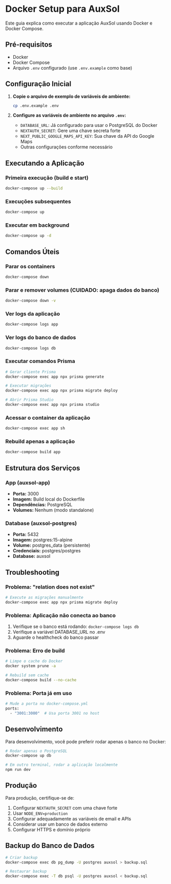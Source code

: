 # Docker Setup para AuxSol

Este guia explica como executar a aplicação AuxSol usando Docker e Docker Compose.

## Pré-requisitos

- Docker
- Docker Compose
- Arquivo `.env` configurado (use `.env.example` como base)

## Configuração Inicial

1. **Copie o arquivo de exemplo de variáveis de ambiente:**
   ```bash
   cp .env.example .env
   ```

2. **Configure as variáveis de ambiente no arquivo `.env`:**
   - `DATABASE_URL`: Já configurado para usar o PostgreSQL do Docker
   - `NEXTAUTH_SECRET`: Gere uma chave secreta forte
   - `NEXT_PUBLIC_GOOGLE_MAPS_API_KEY`: Sua chave da API do Google Maps
   - Outras configurações conforme necessário

## Executando a Aplicação

### Primeira execução (build e start)
```bash
docker-compose up --build
```

### Execuções subsequentes
```bash
docker-compose up
```

### Executar em background
```bash
docker-compose up -d
```

## Comandos Úteis

### Parar os containers
```bash
docker-compose down
```

### Parar e remover volumes (CUIDADO: apaga dados do banco)
```bash
docker-compose down -v
```

### Ver logs da aplicação
```bash
docker-compose logs app
```

### Ver logs do banco de dados
```bash
docker-compose logs db
```

### Executar comandos Prisma
```bash
# Gerar cliente Prisma
docker-compose exec app npx prisma generate

# Executar migrações
docker-compose exec app npx prisma migrate deploy

# Abrir Prisma Studio
docker-compose exec app npx prisma studio
```

### Acessar o container da aplicação
```bash
docker-compose exec app sh
```

### Rebuild apenas a aplicação
```bash
docker-compose build app
```

## Estrutura dos Serviços

### App (auxsol-app)
- **Porta:** 3000
- **Imagem:** Build local do Dockerfile
- **Dependências:** PostgreSQL
- **Volumes:** Nenhum (modo standalone)

### Database (auxsol-postgres)
- **Porta:** 5432
- **Imagem:** postgres:15-alpine
- **Volume:** postgres_data (persistente)
- **Credenciais:** postgres/postgres
- **Database:** auxsol

## Troubleshooting

### Problema: "relation does not exist"
```bash
# Execute as migrações manualmente
docker-compose exec app npx prisma migrate deploy
```

### Problema: Aplicação não conecta ao banco
1. Verifique se o banco está rodando: `docker-compose logs db`
2. Verifique a variável DATABASE_URL no .env
3. Aguarde o healthcheck do banco passar

### Problema: Erro de build
```bash
# Limpe o cache do Docker
docker system prune -a

# Rebuild sem cache
docker-compose build --no-cache
```

### Problema: Porta já em uso
```bash
# Mude a porta no docker-compose.yml
ports:
  - "3001:3000"  # Usa porta 3001 no host
```

## Desenvolvimento

Para desenvolvimento, você pode preferir rodar apenas o banco no Docker:

```bash
# Rodar apenas o PostgreSQL
docker-compose up db

# Em outro terminal, rodar a aplicação localmente
npm run dev
```

## Produção

Para produção, certifique-se de:

1. Configurar `NEXTAUTH_SECRET` com uma chave forte
2. Usar `NODE_ENV=production`
3. Configurar adequadamente as variáveis de email e APIs
4. Considerar usar um banco de dados externo
5. Configurar HTTPS e domínio próprio

## Backup do Banco de Dados

```bash
# Criar backup
docker-compose exec db pg_dump -U postgres auxsol > backup.sql

# Restaurar backup
docker-compose exec -T db psql -U postgres auxsol < backup.sql
```